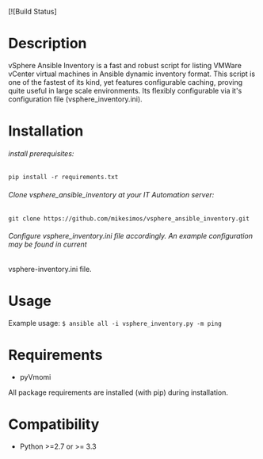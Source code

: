 [![Build Status]
# Description
vSphere Ansible Inventory is a fast and robust script for listing VMWare vCenter virtual machines in Ansible dynamic 
inventory format. This script is one of the fastest of its kind, yet features configurable caching, proving quite useful
 in large scale environments.
Its flexibly configurable via it's configuration file (vsphere_inventory.ini).

# Installation

###### install prerequisites:
``
pip install -r requirements.txt
``

###### Clone vsphere_ansible_inventory at your IT Automation server:
``git clone https://github.com/mikesimos/vsphere_ansible_inventory.git``

###### Configure vsphere_inventory.ini file accordingly. An example configuration may be found in current
vsphere-inventory.ini file.
#


# Usage
Example usage:
`$ ansible all -i vsphere_inventory.py -m ping`

# Requirements
* pyVmomi

All package requirements are installed (with pip) during installation.

# Compatibility
* Python >=2.7 or >= 3.3


